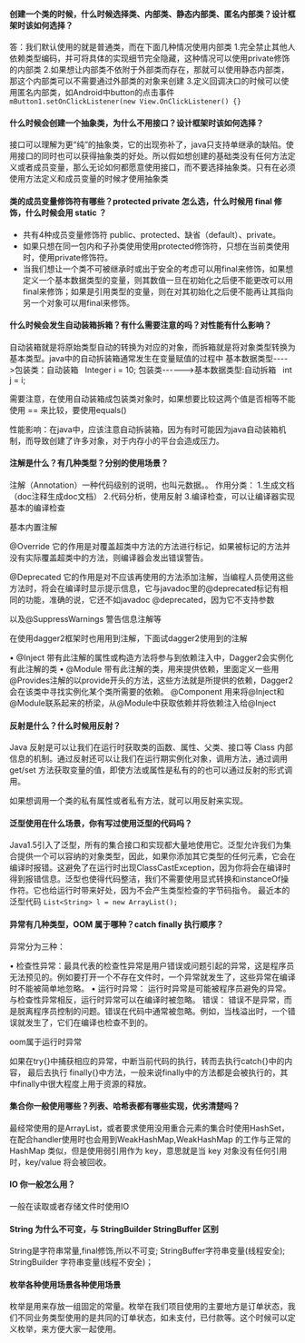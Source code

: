#### 创建一个类的时候，什么时候选择类、内部类、静态内部类、匿名内部类？设计框架时该如何选择？

答：我们默认使用的就是普通类，而在下面几种情况使用内部类
1.完全禁止其他人依赖类型编码，并可将具体的实现细节完全隐藏，这种情况可以使用private修饰的内部类
2.如果想让内部类不依附于外部类而存在，那就可以使用静态内部类，那这个内部类可以不需要通过外部类的对象来创建
3.定义回调决口的时候可以使用匿名内部类，如Android中button的点击事件
`mButton1.setOnClickListener(new View.OnClickListener() {}`

#### 什么时候会创建一个抽象类，为什么不用接口？设计框架时该如何选择？

接口可以理解为更“纯”的抽象类，它的出现弥补了，java只支持单继承的缺陷。使用接口的同时也可以获得抽象类的好处。所以假如想创建的基础类没有任何方法定义或者成员变量，那么无论如何都愿意使用接口，而不要选择抽象类。只有在必须使用方法定义和成员变量的时候才使用抽象类

#### 类的成员变量修饰符有哪些？protected private 怎么选，什么时候用 final 修饰，什么时候会用 static ？

- 共有4种成员变量修饰符 public、protected、缺省（default）、private。
- 如果只想在同一包内和子孙类使用使用protected修饰符，只想在当前类使用时，使用private修饰符。
- 当我们想让一个类不可被继承时或出于安全的考虑可以用final来修饰，如果想定义一个基本数据类型的变量，则其数值一旦在初始化之后便不能更改可以用final来修饰；如果是引用类型的变量，则在对其初始化之后便不能再让其指向另一个对象可以用final来修饰。

#### 什么时候会发生自动装箱拆箱？有什么需要注意的吗？对性能有什么影响？
自动装箱就是将原始类型自动的转换为对应的对象，而拆箱就是将对象类型转换为基本类型。java中的自动拆装箱通常发生在变量赋值的过程中
基本数据类型---->包装类：自动装箱   Integer i = 10;
包装类------>基本数据类型:自动拆箱   int j = i;

需要注意，在使用自动装箱成包装类对象时，如果想要比较这两个值是否相等不能使用 == 来比较，要使用equals()

性能影响：在java中，应该注意自动拆装箱，因为有时可能因为java自动装箱机制，而导致创建了许多对象，对于内存小的平台会造成压力。

#### 注解是什么？有几种类型？分别的使用场景？
注解（Annotation）一种代码级别的说明，也叫元数据。。
作用分类：
1.生成文档（doc注释生成doc文档）
2.代码分析，使用反射
3.编译检查，可以让编译器实现基本的编译检查

基本内置注解

@Override
它的作用是对覆盖超类中方法的方法进行标记，如果被标记的方法并没有实际覆盖超类中的方法，则编译器会发出错误警告。

@Deprecated
它的作用是对不应该再使用的方法添加注解，当编程人员使用这些方法时，将会在编译时显示提示信息，它与javadoc里的@deprecated标记有相同的功能，准确的说，它还不如javadoc @deprecated，因为它不支持参数

以及@SuppressWarnings 警告信息注解等

在使用dagger2框架时也用用到注解，下面试dagger2使用到的注解

• @Inject 带有此注解的属性或构造方法将参与到依赖注入中，Dagger2会实例化有此注解的类
• @Module 带有此注解的类，用来提供依赖，里面定义一些用@Provides注解的以provide开头的方法，这些方法就是所提供的依赖，Dagger2会在该类中寻找实例化某个类所需要的依赖。
@Component 用来将@Inject和@Module联系起来的桥梁，从@Module中获取依赖并将依赖注入给@Inject

#### 反射是什么？什么时候用反射？

Java 反射是可以让我们在运行时获取类的函数、属性、父类、接口等 Class 内部信息的机制。通过反射还可以让我们在运行期实例化对象，调用方法，通过调用 get/set 方法获取变量的值，即使方法或属性是私有的的也可以通过反射的形式调用。

如果想调用一个类的私有属性或者私有方法，就可以用反射来实现。

#### 泛型使用在什么场景，你有写过使用泛型的代码吗？
Java1.5引入了泛型，所有的集合接口和实现都大量地使用它。泛型允许我们为集合提供一个可以容纳的对象类型，因此，如果你添加其它类型的任何元素，它会在编译时报错。这避免了在运行时出现ClassCastException，因为你将会在编译时得到报错信息。泛型也使得代码整洁，我们不需要使用显式转换和instanceOf操作符。它也给运行时带来好处，因为不会产生类型检查的字节码指令。
最近本的泛型代码 `List<String> l = new ArrayList();`

#### 异常有几种类型，OOM 属于哪种？catch finally 执行顺序？
异常分为三种：

• 检查性异常：最具代表的检查性异常是用户错误或问题引起的异常，这是程序员无法预见的。例如要打开一个不存在文件时，一个异常就发生了，这些异常在编译时不能被简单地忽略。
• 运行时异常： 运行时异常是可能被程序员避免的异常。与检查性异常相反，运行时异常可以在编译时被忽略。
错误： 错误不是异常，而是脱离程序员控制的问题。错误在代码中通常被忽略。例如，当栈溢出时，一个错误就发生了，它们在编译也检查不到的。

oom属于运行时异常

如果在try{}中捕获相应的异常，中断当前代码的执行，转而去执行catch{}中的内容， 最后去执行
finally{}中方法，一般来说finally中的方法都是会被执行的，其中finally中很大程度上用于资源的释放。

#### 集合你一般使用哪些？列表、哈希表都有哪些实现，优劣清楚吗？
最经常使用的是ArrayList，或者要求使用没用重合元素的集合时使用HashSet，在配合handler使用时也会用到WeakHashMap,WeakHashMap 的工作与正常的 HashMap 类似，但是使用弱引用作为 key，意思就是当 key 对象没有任何引用时，key/value 将会被回收。

#### IO 你一般怎么用？

一般在读取或者存储文件时使用IO

#### String 为什么不可变，与 StringBuilder StringBuffer 区别

String是字符串常量,final修饰,所以不可变;
StringBuffer字符串变量(线程安全); 
StringBuilder 字符串变量(线程不安全)；

#### 枚举各种使用场景各种使用场景

 枚举是用来存放一组固定的常量。枚举在我们项目使用的主要地方是订单状态，我们不同业务类型使用的是共同的订单状态，如未支付，已付款等。这个时候可以定义枚举，来方便大家一起使用。